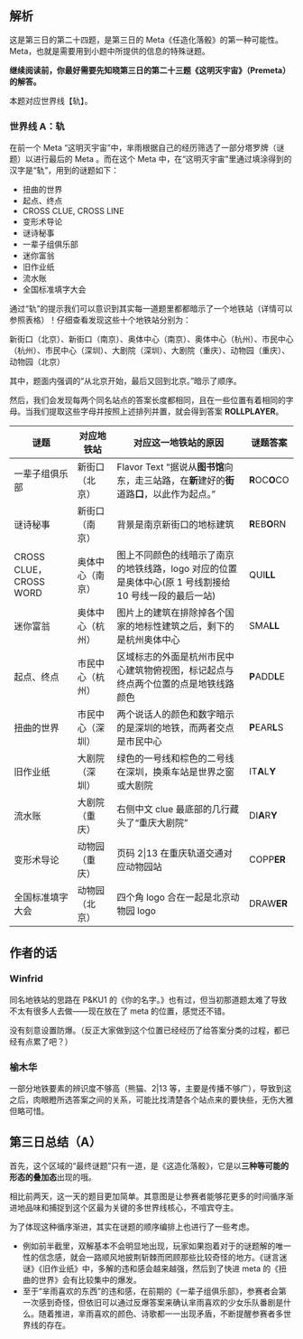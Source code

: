 ## 解析

这是第三日的第二十四题，是第三日的 Meta《任造化落骰》的第一种可能性。Meta，也就是需要用到小题中所提供的信息的特殊谜题。

**继续阅读前，你最好需要先知晓第三日的第二十三题《这明灭宇宙》（Premeta）的解答。**

本题对应世界线【轨】。

### 世界线 A：轨

在前一个 Meta “这明灭宇宙”中，芈雨根据自己的经历筛选了一部分塔罗牌（谜题）以进行最后的 Meta 。而在这个 Meta 中，在“这明灭宇宙”里通过填涂得到的汉字是“轨”，用到的谜题如下：

- 扭曲的世界
- 起点、终点
- CROSS CLUE, CROSS LINE
- 变形术导论
- 谜诗秘事
- 一辈子组俱乐部
- 迷你富翁
- 旧作业纸
- 流水账
- 全国标准填字大会

通过“轨”的提示我们可以意识到其实每一道题里都都暗示了一个地铁站（详情可以参照表格）！仔细查看发现这些十个地铁站分别为：

新街口（北京）、新街口（南京）、奥体中心（南京）、奥体中心（杭州）、市民中心（杭州）、市民中心（深圳）、大剧院（深圳）、大剧院（重庆）、动物园（重庆）、动物园（北京）

其中，题面内强调的“从北京开始，最后又回到北京。”暗示了顺序。

然后，我们会发现每两个同名站点的答案长度都相同，且在一些位置有着相同的字母。当我们提取这些字母并按照上述排列并置，就会得到答案  **ROLLPLAYER**。

| 谜题                   | 对应地铁站       | 对应这一地铁站的原因                                         | 谜题答案       |
| ---------------------- | ---------------- | ------------------------------------------------------------ | -------------- |
| 一辈子组俱乐部         | 新街口（北京）   | Flavor Text “据说从**图书馆**向东，走三站路，在**新**建好的**街**道路**口**，以此作为起点。” | **R**OC**O**CO |
| 谜诗秘事               | 新街口（南京）   | 背景是南京新街口的地标建筑                                   | **R**EB**O**RN |
| CROSS CLUE，CROSS WORD | 奥体中心（南京） | 图上不同颜色的线暗示了南京的地铁线路，logo 对应的位置是奥体中心(原 1 号线割接给 10 号线一段的最后一站) | QUI**LL**      |
| 迷你富翁               | 奥体中心（杭州） | 图片上的建筑在排除掉各个国家的地标性建筑之后，剩下的是杭州奥体中心 | SMA**LL**      |
| 起点、终点             | 市民中心（杭州） | 区域标志的外面是杭州市民中心建筑物俯视图，标记起点与终点两个位置的点是地铁线路颜色 | **P**ADD**L**E |
| 扭曲的世界             | 市民中心（深圳） | 两个说话人的颜色和数字暗示的是深圳的地铁，而两者交点是市民中心 | **P**EAR**L**S |
| 旧作业纸               | 大剧院（深圳）   | 绿色的一号线和棕色的二号线在深圳，换乘车站是世界之窗或大剧院 | IT**A**L**Y**  |
| 流水账                 | 大剧院（重庆）   | 右侧中文 clue 最底部的几行藏头了“重庆大剧院”                 | DI**A**R**Y**  |
| 变形术导论             | 动物园（重庆）   | 页码 2\|13 在重庆轨道交通对应动物园站                        | COPP**ER**     |
| 全国标准填字大会       | 动物园（北京）   | 四个角 logo 合在一起是北京动物园 logo                        | DRAW**ER**     |

## 作者的话

### Winfrid

同名地铁站的思路在 P&KU1 的《你的名字。》也有过，但当初那道题太难了导致不太有很多人去做——现在放在了 meta 的位置，感觉还不错。

没有刻意设置防爆。（反正大家做到这个位置已经经历了给答案分类的过程，都已经有点累了吧？）

### 榆木华

一部分地铁要素的辨识度不够高（熊猫、2|13 等，主要是传播不够广），导致到这之后，肉眼瞪所选答案之间的关系，可能比找清楚各个站点来的要快些，无伤大雅但略可惜。

## 第三日总结（A）

首先，这个区域的“最终谜题”只有一道，是《这造化落骰》，它是以**三种等可能的形态的叠加态**出现的哦。

相比前两天，这一天的题目更加简单。其意图是让参赛者能够花更多的时间循序渐进地品味和捕捉到这个区最为关键的多世界线核心，不喧宾夺主。

为了体现这种循序渐进，其实在谜题的顺序编排上也进行了一些考虑。

- 例如前半截里，双解基本不会明显地出现，玩家如果抱着对于的谜题解的唯一性的信念感，就会一路顺风地披荆斩棘而罔顾那些比较奇怪的地方。《谜言迷谜》《旧作业纸》中，多解的违和感会越来越强，然后到了快进 meta 的《扭曲的世界》会有比较集中的爆发。
- 至于“芈雨喜欢的东西”的违和感，在前期的《一辈子组俱乐部》，参赛者会第一次感到奇怪，但依旧可以通过反爆答案来确认芈雨喜欢的少女乐队番剧是什么。随着推进，芈雨喜欢的颜色、诗歌都一一出现矛盾，不断提醒参赛者多世界线的存在。